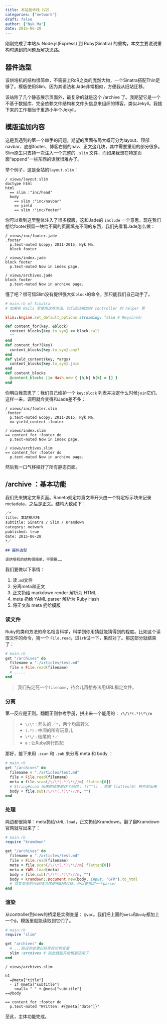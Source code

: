 ```yaml
---
title: 本站技术栈（V2）
categories: ["network"]
draft: false
author: ["Nyk Ma"]
date: 2015-06-28
---
```


刚刚完成了本站从 Node.js(Express) 到 Ruby(Sinatra) 的重构，本文主要说说重构时遇到的问题及解决思路。

## 器件选型

该烘培机的结构很简单，不需要上RoR之类的庞然大物，一个Sinatra搭配Thin足够了。模版使用Slim，因为其语法和Jade非常相似，方便我从旧站迁移。

该站除了几个静态展示页面外，最复杂的就是这个 /archive 了。我期望它是一个不基于数据库、完全依赖文件结构和文件头信息来组织的博客，类似Jekyll。我接下来的工作相当于重造小半个Jekyll。

## 模版追加内容

这是我遇到的第一个棘手的问题。期望的页面布局大概可分为layout、顶部navbar、底部footer、博客右侧的nav、正文这几块，其中需要重用的部分很多。Slim原生只支持一次注入一个完整的 `.slim` 文件，而如果我想在特定页面“append”一些东西的话就很难办了。

举个例子，这是全站的`layout.slim`：

```slim
/ views/layout.slim
doctype html
html
  == slim :"inc/head"
  body
    == slim :"inc/navbar"
    == yield
    == slim :"inc/footer"
```

你可以看到这里整体注入了很多模版，这和Jade的 `include` 一个意思。现在我们想给footer预留一块给不同的页面填充不同的东西，我们先看看Jade怎么做：

```
/ views/inc/footer.jade
.footer
  p.text-muted &copy; 2011-2015, Nyk Ma.
  block footer
```


```
/ views/index.jade
block footer
  p.text-muted Now in index page.
```


```
/ views/archives.jade
block footer
  p.text-muted Now in archive page.
```

懂了吧？很可惜Slim没有提供强大如`block`的命令，那只能我们自己动手了。

```ruby
# main.rb of Sinatra
# 如果在 Rails 里使用这些方法，它们应该被放在 controller 的 helper 里

Slim::Engine.set_default_options streaming: false # Required!

def content_for(key, &block)
  content_blocks[key.to_sym] << block.call
  ""
end
def content_for?(key)
  content_blocks[key.to_sym].any?
end
def yield_content(key, *args)
  content_blocks[key.to_sym].join
end
def content_blocks
  @content_blocks ||= Hash.new { |h,k| h[k] = [] }
end
```

你明白我意思了：我们自己维护一个 `key:block` 列表并决定什么时候`join`它们。这样一来，调用就会变得和Jade差不多：

``` slim
/ views/inc/footer.slim
.footer
  p.text-muted &copy; 2011-2015, Nyk Ma.
  == yield_content :footer
```

``` slim
/ views/index.slim
== content_for :footer do
  p.text-muted Now in index page.
```

``` slim
/ views/archives.slim
== content_for :footer do
  p.text-muted Now in archive page.
```

然后我一口气移植好了所有静态页面。

## /archive ：基本功能

我们先来搞定文章页面。Raneto规定每篇文章开头由一个特定标示块来记录metadata，之后是正文。结构大致如下：

```markdown
／*
title: 本站技术栈
subtitle: Sinatra / Slim / Kramdown
category: network
published: true
date: 2015-06-28
*／

## 器件选型

该烘培机的结构很简单，不需要……
```

我们要做以下事情：

1. 读`.md`文件
1. 分离meta和正文
2. 正文扔给 markdown render 解析为 HTML
3. meta 扔给 YAML parser 解析为 Ruby Hash
4. 将正文和 meta 扔给模版

### 读文件

Ruby的类和方法的命名相当科学，科学到你用猜就能猜得到的程度。比如这个读取文件的命令，猜一个 `File.read`，进`irb`试一下，果然对了。那这部分就结束了：


```ruby
# main.rb
get "/archives" do
  filename = "./articles/test.md"
  file = File.read(filename)
  # .....
end
```
> 我们先定死一个`filename`，待会儿再想办法用URL指定文件。

### 分离

第一反应是正则。翻翻正则参考手册，拼出来一个能用的： `/\/\*(.*)\*\/m`

> - `\/\*` : 开头的 `／*`，两个均需转义
> - `(.*)` : 中间的所有玩意儿
> - `\*\/` : 结尾的 `*／`
> - `m` : 让Ruby跨行匹配

那好，接下来用 `.scan` 和 `.sub` 来分离 meta 和 body ：

```ruby
# main.rb
get "/archives" do
  filename = "./articles/test.md"
  file = File.read(filename)
  meta = file.scan(/\/\*(.*)\*\//m).flatten[0])
  # String#scan 出来的结果是这个结构： [[""]] ，需要 flatten[0] 把它剥出来
  body = file.sub(/\/\*(.*)\*\//m, "")
end
```

### 处理

两边都很简单：meta扔给`YAML.load`，正文扔给Kramdown。翻了翻Kramdown官网就写出来了：

```ruby
# main.rb
require "kramdown"

get "/archives" do
  filename = "./articles/test.md"
  file = File.read(filename)
  meta = file.scan(/\/\*(.*)\*\//m).flatten[0])
  meta = YAML.load(meta)
  body = file.sub(/\/\*(.*)\*\//m, "")
  body = Kramdown::Document.new(body, input: "GFM").to_html
  # 我文章里的代码块习惯使用GFM风格，所以要指定一个parser
end
```

### 渲染

从controller到view的桥梁是实例变量： `@var`。我们把上面的`meta`和`body`都加上一个`@`，模版里就能读取到它们了。

```ruby
# main.rb
require "slim"

get "archives" do
  # ...假设你这里已经弄好实例变量
  slim :archives # 如此就能开始模版渲染了
end
```

```slim
/ views/archives.slim

h1
  =@meta["title"]
  - if @meta["subtitle"]
    small= " " + @meta["subtitle"]
==@body

== content_for :footer do
  p.text-muted "Written: #{@meta["date"]}"
```

至此，主体功能完成。

